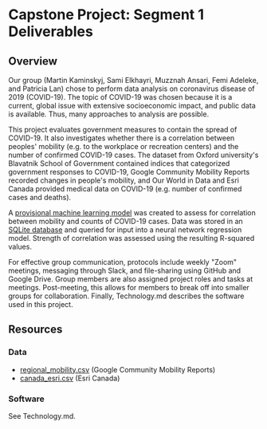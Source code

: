 # Capstone Project: Segment 1 Deliverables

## Overview
Our group (Martin Kaminskyj, Sami Elkhayri, Muzznah Ansari, Femi Adeleke, and Patricia Lan) chose to perform data analysis on coronavirus disease of 2019 (COVID-19). The topic of COVID-19 was chosen because it is a current, global issue with extensive socioeconomic impact, and public data is available. Thus, many approaches to analysis are possible. 

This project evaluates government measures to contain the spread of COVID-19. It also
investigates whether there is a correlation between peoples' mobility (e.g. to the workplace or recreation centers) and the number of confirmed COVID-19 cases. The dataset from Oxford university's Blavatnik School of Government contained indices that categorized government responses to COVID-19, Google Community Mobility Reports recorded changes in people's mobility, and Our World in Data and Esri Canada provided medical data on COVID-19 (e.g. number of confirmed cases and deaths).

A [provisional machine learning model](analysis/mobilityML_seg1.ipynb) was created to assess for correlation between mobility and counts of COVID-19 cases. Data was stored in an [SQLite database](resources/mobility_db.db) and queried for input into a neural network regression model. Strength of correlation was assessed using the resulting R-squared values. 

For effective group communication, protocols include weekly "Zoom" meetings, messaging through Slack, and file-sharing using GitHub and Google Drive. Group members are also assigned project roles and tasks at meetings. Post-meeting, this allows for members to break off into smaller groups for collaboration. Finally, Technology.md describes the software used in this project. 

## Resources
### Data
- [regional_mobility.csv](resources/raw/regional_mobility.csv) (Google Community Mobility Reports)
- [canada_esri.csv](resources/raw/canada_esri.csv) (Esri Canada)

### Software
See Technology.md.
